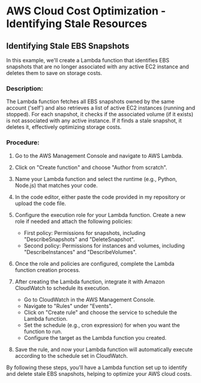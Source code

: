 # AWS Cloud Cost Optimization - Identifying Stale Resources

## Identifying Stale EBS Snapshots

In this example, we'll create a Lambda function that identifies EBS snapshots that are no longer associated with any active EC2 instance and deletes them to save on storage costs.

### Description:

The Lambda function fetches all EBS snapshots owned by the same account ('self') and also retrieves a list of active EC2 instances (running and stopped). For each snapshot, it checks if the associated volume (if it exists) is not associated with any active instance. If it finds a stale snapshot, it deletes it, effectively optimizing storage costs.

### Procedure:

1. Go to the AWS Management Console and navigate to AWS Lambda.

2. Click on "Create function" and choose "Author from scratch".

3. Name your Lambda function and select the runtime (e.g., Python, Node.js) that matches your code.

4. In the code editor, either paste the code provided in my repository or upload the code file.

5. Configure the execution role for your Lambda function. Create a new role if needed and attach the following policies:
    - First policy: Permissions for snapshots, including "DescribeSnapshots" and "DeleteSnapshot".
    - Second policy: Permissions for instances and volumes, including "DescribeInstances" and "DescribeVolumes".

6. Once the role and policies are configured, complete the Lambda function creation process.

7. After creating the Lambda function, integrate it with Amazon CloudWatch to schedule its execution. 
    - Go to CloudWatch in the AWS Management Console.
    - Navigate to "Rules" under "Events".
    - Click on "Create rule" and choose the service to schedule the Lambda function.
    - Set the schedule (e.g., cron expression) for when you want the function to run.
    - Configure the target as the Lambda function you created.

8. Save the rule, and now your Lambda function will automatically execute according to the schedule set in CloudWatch.

By following these steps, you'll have a Lambda function set up to identify and delete stale EBS snapshots, helping to optimize your AWS cloud costs.
